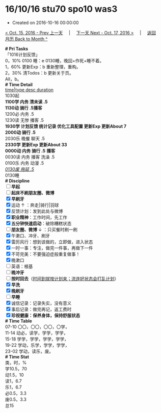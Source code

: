 # 16/10/16 stu70 spo10 was3

- Created on 2016-10-16 00:00:00

[< Oct. 15, 2016 - Prev 上一天](/_archived/lifelogs/2016/10/d15.md) &nbsp; &nbsp; | &nbsp; &nbsp; [下一天 Next - Oct. 17, 2016 >](/_archived/lifelogs/2016/10/d17.md) &nbsp; &nbsp; |  &nbsp; &nbsp; [返回月历 Back to Month ^](/_archived/lifelogs/2016/10/index.md)
<br/><div><div><div><b># Pri Tasks</b></div></div><div>「1016计划反馈」</div><div>0，10% 0100 睡：e 0130睡，晚回+作死+睡不着。</div><div><div>1，60% 更新Exp：b 重新整理，重构。</div><div>2，30% 清Todos：b 更新关于页。</div><div>All，b。</div><div><b># Time Detail</b></div><div><u>time|type desc duration</u></div><div>1030起</div><div><b>1100学 内务 清未读 .5</b></div><div><b>1130动 骑行 .5</b><b>播客</b></div><div>1200必 内务 .5</div><div>1230读 无惨 播客 .5</div><div><b>1930学 计划反馈 统计记录 优化工具配置 更新Exp 更新About 7</b></div><div><b>2000动 骑行 .5</b></div><div>2030乐 晚餐 聊天 .5</div><div><b>2330学 更新Exp 更新About 3</b><b>3</b></div><div><b>0000动 内务 骑行 .5</b> <b>播客</b></div><div>0030读 内务 播客 洗澡 .5</div><div>0100乐 内务 动漫 .5</div><div><u><i>0130废 拖延 .5</i></u></div><div>0130睡</div><div><b># Discipline</b></div><div><b><input type="checkbox"/></b><b>早起</b></div><div><input type="checkbox"/><b>起床不刷</b><b>朋友圈、微博</b></div><div><input checked="true" type="checkbox"/><b>早刷牙</b></div><div><input checked="true" type="checkbox"/>运动 ↑ ：奔走|骑行|羽球</div><div><input checked="true" type="checkbox"/>反馈计划：发到此处与微博</div><div><input checked="true" type="checkbox"/><b>职业精神</b>：工作时间，先工作</div><div><input checked="true" type="checkbox"/><b>五分钟快速启动</b>：破除糟糕状态</div><div><input type="checkbox"/><b>朋友圈、微博</b> ↓ ：只买餐时刷一刷</div><div><input checked="true" type="checkbox"/>午漱口、冲牙、刷牙</div><div><input checked="true" type="checkbox"/>雷厉风行：想到该做的，立即做，进入状态</div><div><input checked="true" type="checkbox"/>一时一事：专注，做完一件事，再做下一件</div><div><input checked="true" type="checkbox"/>不苛完美：不要强迫症般重复做事！</div><div><input checked="true" type="checkbox"/>晚漱口</div><div><input type="checkbox"/>英语：根基</div><div><b><input type="checkbox"/></b><b>晚冲牙</b></div><div><u><input type="checkbox"/></u><b>按时回去</b>（<u>时间到就按计划来；流连好状态会打乱计划</u>）</div><div><input checked="true" type="checkbox"/><b>早洗</b></div><div><b><input checked="true" type="checkbox"/></b><b>晚刷牙</b></div><div><input type="checkbox"/><b>早睡</b></div><div><input checked="true" type="checkbox"/>诚信记录：记录失实，没有意义</div><div><input checked="true" type="checkbox"/>事后记录：做完再记，返工费时</div><div><b><input checked="true" type="checkbox"/></b><b>珍视健康：保养身体，保持舒服状态</b></div><div><b># Time Table</b></div><div>07-10 〇〇，〇〇，〇〇，〇学，</div><div>11-14 动必，读学，学学，学学，</div><div>15-18 学学，学学，学学，学学，</div><div>19-22 学动，乐学，学学，学学，</div><div>23-02 学动，读乐，废。</div><div><b># Time Stat</b></div><div>类，时，%</div><div>学10.5，70</div><div>动1.5，10</div><div>读1，6.7</div><div>乐1，6.7</div><div>必0.5，3.3</div><div>废0.5，3.3</div><div>总15</div>
